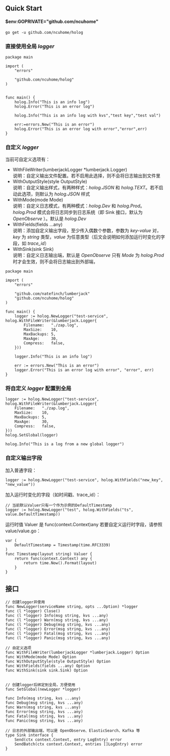 ## Quick Start
#### $env:GOPRIVATE="github.com/ncuhome"
```shell
go get -u github.com/ncuhome/holog 
```
### 直接使用全局 *logger*
```golang
package main

import (
	"errors"

	"github.com/ncuhome/holog"
)


func main() {
    holog.Info("This is an info log")
    holog.Error("This is an error log")

    holog.Info("This is an info log with kvs","test key","test val")

    err:=errors.New("This is an error")
    holog.Error("This is an error log with error","error",err)
}

```
### 自定义 *logger*
当前可自定义选项有：

* WithFileWriter(lumberjackLogger *lumberjack.Logger)\
 说明：自定义输出文件配置。若不启用此选择，则不会将日志输出到文件里
* WithOutputStyle(style OutputStyle)\
 说明：自定义输出样式，有两种样式：*holog.JSON* 和 *holog.TEXT*。若不启动此选项，则默认为 *holog.JSON* 样式
* WithMode(mode Mode)\
 说明：自定义日志模式，有两种模式：*holog.Dev* 和 *holog.Prod*。*holog.Prod* 模式会将日志同步到日志系统（即 Sink 接口，默认为 *OpenObserve* ）。默认是 *holog.Dev*
* WithFields(fields ...any)\
 说明：添加自定义输出字段，至少传入偶数个参数，参数为 *key-value* 对，*key* 为 *string* 类型，*value* 为任意类型（后文会说明如何添加运行时变化的字段，如 *trace_id*）
* WithSink(sink Sink)\
 说明：自定义日志输出端，默认是 *OpenObserve* 只有 *Mode* 为 *holog.Prod* 时才会生效，则不会将日志输出到外部端，

```golang
package main

import (
	"errors"

	"github.com/natefinch/lumberjack"
	"github.com/ncuhome/holog"
)

func main() {
	logger := holog.NewLogger("test-service", holog.WithFileWriter(&lumberjack.Logger{
		Filename:   "./zap.log",
		MaxSize:    10,
		MaxBackups: 5,
		MaxAge:     30,
		Compress:   false,
	}))

	logger.Info("This is an info log")

	err := errors.New("This is an error")
	logger.Error("This is an error log with error", "error", err)
}
```
### 将自定义 *logger* 配置到全局
```golang
logger := holog.NewLogger("test-service", holog.WithFileWriter(&lumberjack.Logger{
	Filename:   "./zap.log",
	MaxSize:    10,
	MaxBackups: 5,
	MaxAge:     30,
	Compress:   false,
}))
holog.SetGlobal(logger)

holog.Info("This is a log from a new global logger")
```
### 自定义输出字段
加入普通字段：
```golang
logger := holog.NewLogger("test-service", holog.WithFields("new_key", "new_value"))
```
加入运行时变化的字段（如时间戳、trace_id）：
```golang
// 当前默认Valuer只有一个作为示例的DefaultTimestamp
logger := holog.NewLogger("test", holog.WithFields("ts", value.DefaultTimestamp))
```
运行时值 Valuer 是 func(context.Context)any 若要自定义运行时字段，请参照 value/value.go：
```golang
var (
	DefaultTimestamp = Timestamp(time.RFC3339)
)
func Timestamp(layout string) Valuer {
	return func(context.Context) any {
		return time.Now().Format(layout)
	}
}
```
## 接口
```golang
// 创建logger并使用
func NewLogger(serviceName string, opts ...Option) *logger
func (l *logger) Close()
func (l *logger) Info(msg string, kvs ...any) 
func (l *logger) Warn(msg string, kvs ...any) 
func (l *logger) Debug(msg string, kvs ...any)
func (l *logger) Error(msg string, kvs ...any) 
func (l *logger) Fatal(msg string, kvs ...any)
func (l *logger) Panic(msg string, kvs ...any)

// 自定义选项
func WithFileWriter(lumberjackLogger *lumberjack.Logger) Option 
func WithMode(mode Mode) Option 
func WithOutputStyle(style OutputStyle) Option 
func WithFields(fields ...any) Option 
func WithSink(sink sink.Sink) Option


// 创建logger后绑定到全局，方便使用
func SetGlobal(newLogger *logger)

func Info(msg string, kvs ...any) 
func Debug(msg string, kvs ...any)
func Warn(msg string, kvs ...any) 
func Error(msg string, kvs ...any)
func Fatal(msg string, kvs ...any)
func Panic(msg string, kvs ...any)

// 日志的外部输出端，可以是 OpenObserve、ElasticSearch、Kafka 等
type Sink interface {
	Send(ctx context.Context, entry LogEntry) error
	SendBatch(ctx context.Context, entries []LogEntry) error
}

```

